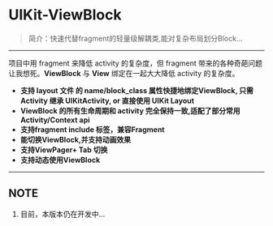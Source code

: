 # UIKit-ViewBlock

> 简介：快速代替fragment的轻量级解耦类,能对复杂布局划分Block...


----------

项目中用 fragment 来降低 activity 的复杂度，但 fragment 带来的各种奇葩问题让我想死。**ViewBlock** 与 **View** 绑定在一起大大降低 activity 的复杂度。
<br/>


- **支持 layout 文件 的 name/block_class 属性快捷地绑定ViewBlock, 只需Activity 继承 UIKitActivity, or 直接使用 UIKit Layout**
- **ViewBlock 的所有生命周期和 activity 完全保持一致,适配了部分常用 Activity/Context api**
- **支持fragment include 标签，兼容Fragment**
- **能切换ViewBlock,并支持动画效果**
- **支持ViewPager+ Tab 切换**
- **支持动态使用ViewBlock**


-------------------



## NOTE

 1. 目前，本版本仍在开发中...

